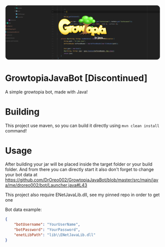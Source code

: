 [![GrowtopiaBot](https://github.com/DrOreo002/GrowtopiaJavaBot/blob/master/JavaGT.png)](https://github.com/DrOreo002/GrowtopiaJavaBot)

# GrowtopiaJavaBot [Discontinued]
A simple growtopia bot, made with Java!

# Building
This project use maven, so you can build it directly using `mvn clean install` command!

# Usage
After building your jar will be placed inside the target folder or your build folder. And from there you can directly start it
also don't forget to change your bot data at https://github.com/DrOreo002/GrowtopiaJavaBot/blob/master/src/main/java/me/droreo002/bot/Launcher.java#L43

This project also require ENetJavaLib.dll, see my pinned repo in order to get one

Bot data example:
```json
{
    "botUsername": "YourUserName",
    "botPassword": "YourPassword",
    "enetLibPath": "lib\\ENetJavaLib.dll"
}
```
